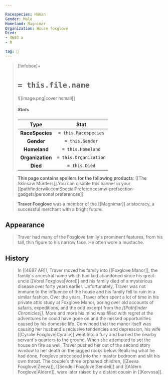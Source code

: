 ```yaml
---

Racespecies: Human
Gender: Male
Homeland: Magnimar
Organization: House foxglove
Died:
- 4693 a
- R

tag: 👤️
---
```


> [!infobox]+
> #  `= this.file.name`
> ![[image.png|cover hsmall]]
> ##### Stats
> Type | Stat |
> :---: |:---:|
> **RaceSpecies** | `= this.Racespecies` |
> **Gender** | `= this.Gender` |
> **Homeland** | `= this.Homeland` |
> **Organization** | `= this.Organization` |
> **Died** | `= this.Died` |



> **This page contains spoilers for the following products**: [[The Skinsaw Murders]].You can disable this banner in your [[pathfinderwikicomSpecialPreferencesmw-prefsection-gadgets|personal preferences]].


> **Traver Foxglove** was a member of the [[Magnimar]] aristocracy, a successful merchant with a bright future.


## Appearance

> Traver had many of the Foxglove family's prominent features, from his tall, thin figure to his narrow face. He often wore a mustache.


## History

> In [[4687 AR]], Traver moved his family into [[Foxglove Manor]], the family's ancestral home which had laid abandoned since his great-uncle [[Vorel Foxglove|Vorel]] and his family died of a mysterious disease over forty years earlier. Unfortunately, Traver was not immune to the influence of the house and his family fell to ruin in a similar fashion.
> Over the years, Traver often spent a lot of time in his private attic study at Foxglove Manor, poring over old accounts of safaris, expeditions, and the odd excerpt from the *[[Pathfinder Chronicles]]*. More and more his mind was filled with regret at the adventures he could have gone on and the missed opportunities caused by his domestic life. Convinced that the manor itself was causing her husband's reclusive tendencies and depression, his wife [[Cyralie Foxglove|Cyralie]] went into a fury and burned the nearby servant's quarters to the ground. When she attempted to set the house on fire as well, Traver pushed her out of the second story window to her death on the jagged rocks below. Realizing what he had done, Foxglove proceeded into their master bedroom and slit his own throat. The couple's three orphaned children, [[Zeeva Foxglove|Zeeva]], [[Sendeli Foxglove|Sendeli]] and [[Aldern Foxglove|Aldern]], were later raised by a distant cousin in [[Korvosa]].







